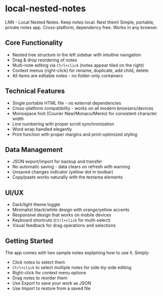 # local-nested-notes
LNN - Local Nested Notes.  Keep notes local.  Nest them!  Simple, portable, private notes app.  Cross-platform, dependency free.  Works in any browser.

## Core Functionality

* Nested tree structure in the left sidebar with intuitive navigation
* Drag & drop reordering of notes
* Multi-note editing via `Ctrl+click` (notes appear tiled on the right)
* Context menus (right-click) for rename, duplicate, add child, delete
* All items are editable notes - no folder-only containers

## Technical Features

* Single portable HTML file - no external dependencies
* Cross-platform compatibility - works on all modern browsers/devices
* Monospace font (Courier New/Monaco/Menlo) for consistent character width
* Line numbering with proper scroll synchronization
* Word wrap handled elegantly
* Print function with proper margins and print-optimized styling

## Data Management

* JSON export/import for backup and transfer
* No automatic saving - data clears on refresh with warning
* Unsaved changes indicator (yellow dot in toolbar)
* Copy/paste works naturally with the textarea elements

## UI/UX

* Dark/light theme toggle
* Minimalist black/white design with orange/yellow accents
* Responsive design that works on mobile devices
* Keyboard shortcuts (`Ctrl+click` for multi-select)
* Visual feedback for drag operations and selections

## Getting Started

The app comes with two sample notes explaining how to use it. Simply:

* Click notes to select them
* `Ctrl+click` to select multiple notes for side-by-side editing
* Right-click for context menu options
* Drag notes to reorder them
* Use Export to save your work as JSON
* Use Import to restore from a saved file
